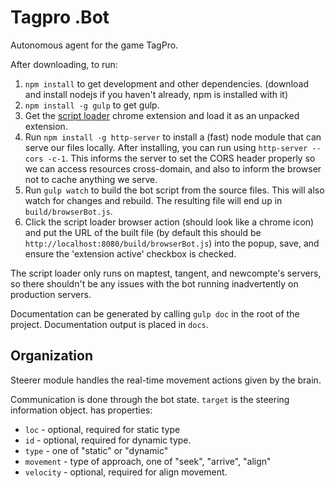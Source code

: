 # Tagpro .Bot

Autonomous agent for the game TagPro.

After downloading, to run:

1. `npm install` to get development and other dependencies. (download and install nodejs if you haven't already, npm is installed with it)
2. `npm install -g gulp` to get gulp.
3. Get the [script loader](https://github.com/chrahunt/script-loader) chrome extension and load it as an unpacked extension.
4. Run `npm install -g http-server` to install a (fast) node module that can serve our files locally. After installing, you can run using `http-server --cors -c-1`. This informs the server to set the CORS header properly so we can access resources cross-domain, and also to inform the browser not to cache anything we serve.
5. Run `gulp watch` to build the bot script from the source files. This will also watch for changes and rebuild. The resulting file will end up in `build/browserBot.js`.
6. Click the script loader browser action (should look like a chrome icon) and put the URL of the built file (by default this should be `http://localhost:8080/build/browserBot.js`) into the popup, save, and ensure the 'extension active' checkbox is checked.

The script loader only runs on maptest, tangent, and newcompte's servers, so there shouldn't be any issues with the bot running inadvertently on production servers.

Documentation can be generated by calling `gulp doc` in the root of the project. Documentation output is placed in `docs`.

## Organization

Steerer module handles the real-time movement actions given by the brain.

Communication is done through the bot state.
`target` is the steering information object.
has properties:

* `loc` - optional, required for static type
* `id` - optional, required for dynamic type.
* `type` -  one of "static" or "dynamic"
* `movement` - type of approach, one of "seek", "arrive", "align"
* `velocity` - optional, required for align movement.


